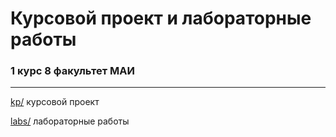 # Курсовой проект и лабораторные работы
### 1 курс 8 факультет МАИ 
----
[kp/](https://github.com/ArtDu/mai_study_first_course/tree/master/kp) курсовой проект

[labs/](https://github.com/ArtDu/mai_study_first_course/tree/master/labs) лабораторные работы
